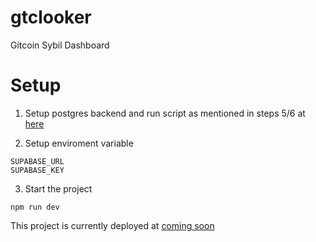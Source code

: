# gtclooker
Gitcoin Sybil Dashboard

# Setup

1. Setup postgres backend and run script as mentioned in steps 5/6 at [here](https://github.com/kikura3/gtclooker-legos/blob/e789a25d60381c0a76e6c5d3e492fd40800992c3/README.md?plain=1#L119)

2. Setup enviroment variable

```
SUPABASE_URL
SUPABASE_KEY
```

3. Start the project
```
npm run dev
```

This project is currently deployed at [coming soon]()
